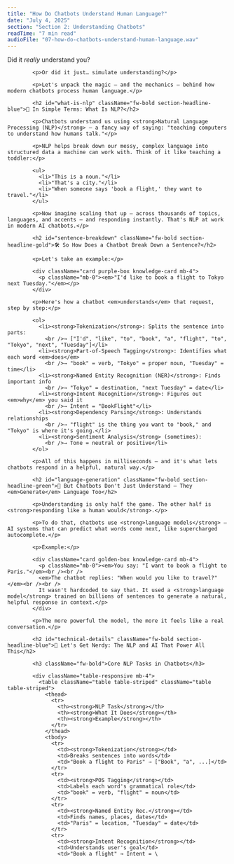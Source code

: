 ```yaml
---
title: "How Do Chatbots Understand Human Language?"
date: "July 4, 2025"
section: "Section 2: Understanding Chatbots"
readTime: "7 min read"
audioFile: "07-how-do-chatbots-understand-human-language.wav"
---
```


<p>Did it <em>really</em> understand you?</p>
            
            <p>Or did it just… simulate understanding?</p>
            
            <p>Let's unpack the magic — and the mechanics — behind how modern chatbots process human language.</p>

            <h2 id="what-is-nlp" className="fw-bold section-headline-blue">🧩 In Simple Terms: What Is NLP?</h2>
            
            <p>Chatbots understand us using <strong>Natural Language Processing (NLP)</strong> — a fancy way of saying: "teaching computers to understand how humans talk."</p>
            
            <p>NLP helps break down our messy, complex language into structured data a machine can work with. Think of it like teaching a toddler:</p>
            
            <ul>
              <li>"This is a noun."</li>
              <li>"That's a city."</li>
              <li>"When someone says 'book a flight,' they want to travel."</li>
            </ul>
            
            <p>Now imagine scaling that up — across thousands of topics, languages, and accents — and responding instantly. That's NLP at work in modern AI chatbots.</p>

            <h2 id="sentence-breakdown" className="fw-bold section-headline-gold">🛠️ So How Does a Chatbot Break Down a Sentence?</h2>
            
            <p>Let's take an example:</p>
            
            <div className="card purple-box knowledge-card mb-4">
              <p className="mb-0"><em>"I'd like to book a flight to Tokyo next Tuesday."</em></p>
            </div>
            
            <p>Here's how a chatbot <em>understands</em> that request, step by step:</p>
            
            <ol>
              <li><strong>Tokenization</strong>: Splits the sentence into parts:
                <br />→ ["I'd", "like", "to", "book", "a", "flight", "to", "Tokyo", "next", "Tuesday"]</li>
              <li><strong>Part-of-Speech Tagging</strong>: Identifies what each word <em>does</em>
                <br />→ "book" = verb, "Tokyo" = proper noun, "Tuesday" = time</li>
              <li><strong>Named Entity Recognition (NER)</strong>: Finds important info
                <br />→ "Tokyo" = destination, "next Tuesday" = date</li>
              <li><strong>Intent Recognition</strong>: Figures out <em>why</em> you said it
                <br />→ Intent = "BookFlight"</li>
              <li><strong>Dependency Parsing</strong>: Understands relationships
                <br />→ "flight" is the thing you want to "book," and "Tokyo" is where it's going.</li>
              <li><strong>Sentiment Analysis</strong> (sometimes):
                <br />→ Tone = neutral or positive</li>
            </ol>
            
            <p>All of this happens in milliseconds — and it's what lets chatbots respond in a helpful, natural way.</p>

            <h2 id="language-generation" className="fw-bold section-headline-green">🤖 But Chatbots Don't Just Understand — They <em>Generate</em> Language Too</h2>
            
            <p>Understanding is only half the game. The other half is <strong>responding like a human would</strong>.</p>
            
            <p>To do that, chatbots use <strong>language models</strong> — AI systems that can predict what words come next, like supercharged autocomplete.</p>
            
            <p>Example:</p>
            
            <div className="card golden-box knowledge-card mb-4">
              <p className="mb-0"><em>You say: "I want to book a flight to Paris."</em><br /><br />
              <em>The chatbot replies: "When would you like to travel?"</em><br /><br />
              It wasn't hardcoded to say that. It used a <strong>language model</strong> trained on billions of sentences to generate a natural, helpful response in context.</p>
            </div>
            
            <p>The more powerful the model, the more it feels like a real conversation.</p>

            <h2 id="technical-details" className="fw-bold section-headline-blue">🧠 Let's Get Nerdy: The NLP and AI That Power All This</h2>

            <h3 className="fw-bold">Core NLP Tasks in Chatbots</h3>
            
            <div className="table-responsive mb-4">
              <table className="table table-striped" className="table table-striped">
                <thead>
                  <tr>
                    <th><strong>NLP Task</strong></th>
                    <th><strong>What It Does</strong></th>
                    <th><strong>Example</strong></th>
                  </tr>
                </thead>
                <tbody>
                  <tr>
                    <td><strong>Tokenization</strong></td>
                    <td>Breaks sentences into words</td>
                    <td>"Book a flight to Paris" → ["Book", "a", ...]</td>
                  </tr>
                  <tr>
                    <td><strong>POS Tagging</strong></td>
                    <td>Labels each word's grammatical role</td>
                    <td>"book" = verb, "flight" = noun</td>
                  </tr>
                  <tr>
                    <td><strong>Named Entity Rec.</strong></td>
                    <td>Finds names, places, dates</td>
                    <td>"Paris" = location, "Tuesday" = date</td>
                  </tr>
                  <tr>
                    <td><strong>Intent Recognition</strong></td>
                    <td>Understands user's goal</td>
                    <td>"Book a flight" → Intent = \
